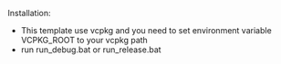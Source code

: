 Installation:
- This template use vcpkg and you need to set environment variable VCPKG_ROOT to your vcpkg path
- run run_debug.bat or run_release.bat
